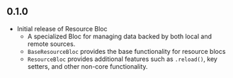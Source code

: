 ## 0.1.0

- Initial release of Resource Bloc
  - A specialized Bloc for managing data backed by both local and remote sources.
  - `BaseResourceBloc` provides the base functionality for resource blocs
  - `ResourceBloc` provides additional features such as `.reload()`, key setters, and other non-core functionality.
